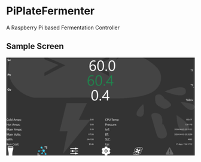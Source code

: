 # PiPlateFermenter
A Raspberry Pi based Fermentation Controller

## Sample Screen
![Example Screen](https://github.com/DumpsterDave/PiPlateFermenter/blob/main/Example/Example.png)

